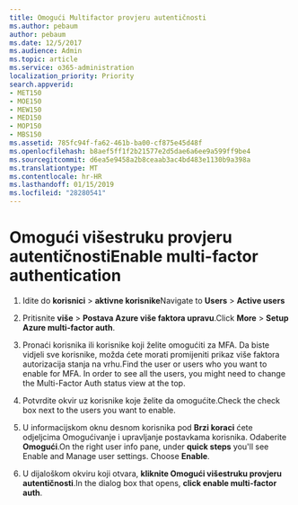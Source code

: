 ```yaml
---
title: Omogući Multifactor provjeru autentičnosti
ms.author: pebaum
author: pebaum
ms.date: 12/5/2017
ms.audience: Admin
ms.topic: article
ms.service: o365-administration
localization_priority: Priority
search.appverid:
- MET150
- MOE150
- MEW150
- MED150
- MOP150
- MBS150
ms.assetid: 785fc94f-fa62-461b-ba00-cf875e45d48f
ms.openlocfilehash: b8aef5ff1f2b21577e2d5dae6a6ee9a599ff9be4
ms.sourcegitcommit: d6ea5e9458a2b8ceaab3ac4bd483e1130b9a398a
ms.translationtype: MT
ms.contentlocale: hr-HR
ms.lasthandoff: 01/15/2019
ms.locfileid: "28280541"
---
```

# <a name="enable-multi-factor-authentication"></a><span data-ttu-id="1b7b2-102">Omogući višestruku provjeru autentičnosti</span><span class="sxs-lookup"><span data-stu-id="1b7b2-102">Enable multi-factor authentication</span></span>

1. <span data-ttu-id="1b7b2-103">Idite do **korisnici** \> **aktivne korisnike**</span><span class="sxs-lookup"><span data-stu-id="1b7b2-103">Navigate to **Users** \> **Active users**</span></span>
    
2. <span data-ttu-id="1b7b2-104">Pritisnite **više** \> **Postava Azure više faktora upravu**.</span><span class="sxs-lookup"><span data-stu-id="1b7b2-104">Click **More** \> **Setup Azure multi-factor auth**.</span></span> 
    
3. <span data-ttu-id="1b7b2-p101">Pronaći korisnika ili korisnike koji želite omogućiti za MFA. Da biste vidjeli sve korisnike, možda ćete morati promijeniti prikaz više faktora autorizacija stanja na vrhu.</span><span class="sxs-lookup"><span data-stu-id="1b7b2-p101">Find the user or users who you want to enable for MFA. In order to see all the users, you might need to change the Multi-Factor Auth status view at the top.</span></span>
    
4. <span data-ttu-id="1b7b2-107">Potvrdite okvir uz korisnike koje želite da omogućite.</span><span class="sxs-lookup"><span data-stu-id="1b7b2-107">Check the check box next to the users you want to enable.</span></span>
    
5.  <span data-ttu-id="1b7b2-p102">U informacijskom oknu desnom korisnika pod **Brzi koraci** ćete odjeljcima Omogućivanje i upravljanje postavkama korisnika. Odaberite **Omogući**.</span><span class="sxs-lookup"><span data-stu-id="1b7b2-p102">On the right user info pane, under **quick steps** you'll see Enable and Manage user settings. Choose **Enable**.</span></span> 
    
6. <span data-ttu-id="1b7b2-110">U dijaloškom okviru koji otvara, **kliknite Omogući višestruku provjeru autentičnosti**.</span><span class="sxs-lookup"><span data-stu-id="1b7b2-110">In the dialog box that opens, **click enable multi-factor auth**.</span></span> 
    

